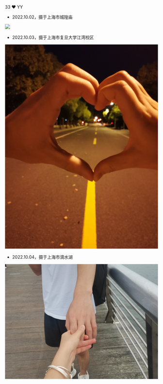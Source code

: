 33 ❤️ YY

* 2022.10.02，摄于上海市城隍庙

![](./image/photo-sticker.jpg)

* 2022.10.03，摄于上海市复旦大学江湾校区

![](./image/love.jpg)

* 2022.10.04，摄于上海市滴水湖

![](./image/give-me-your-hand.jpg)

